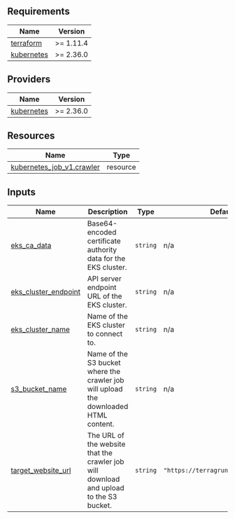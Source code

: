 ## Requirements

| Name | Version |
|------|---------|
| <a name="requirement_terraform"></a> [terraform](#requirement\_terraform) | >= 1.11.4 |
| <a name="requirement_kubernetes"></a> [kubernetes](#requirement\_kubernetes) | >= 2.36.0 |

## Providers

| Name | Version |
|------|---------|
| <a name="provider_kubernetes"></a> [kubernetes](#provider\_kubernetes) | >= 2.36.0 |

## Resources

| Name | Type |
|------|------|
| [kubernetes_job_v1.crawler](https://registry.terraform.io/providers/hashicorp/kubernetes/latest/docs/resources/job_v1) | resource |

## Inputs

| Name | Description | Type | Default | Required |
|------|-------------|------|---------|:--------:|
| <a name="input_eks_ca_data"></a> [eks\_ca\_data](#input\_eks\_ca\_data) | Base64-encoded certificate authority data for the EKS cluster. | `string` | n/a | yes |
| <a name="input_eks_cluster_endpoint"></a> [eks\_cluster\_endpoint](#input\_eks\_cluster\_endpoint) | API server endpoint URL of the EKS cluster. | `string` | n/a | yes |
| <a name="input_eks_cluster_name"></a> [eks\_cluster\_name](#input\_eks\_cluster\_name) | Name of the EKS cluster to connect to. | `string` | n/a | yes |
| <a name="input_s3_bucket_name"></a> [s3\_bucket\_name](#input\_s3\_bucket\_name) | Name of the S3 bucket where the crawler job will upload the downloaded HTML content. | `string` | n/a | yes |
| <a name="input_target_website_url"></a> [target\_website\_url](#input\_target\_website\_url) | The URL of the website that the crawler job will download and upload to the S3 bucket. | `string` | `"https://terragrunt.gruntwork.io"` | no |
